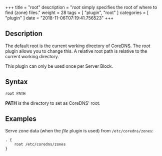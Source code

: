 +++
title = "root"
description = "*root* simply specifies the root of where to find (zone) files."
weight = 28
tags = [ "plugin", "root" ]
categories = [ "plugin" ]
date = "2018-11-06T07:19:41.756523"
+++

## Description

The default root is the current working directory of CoreDNS. The *root* plugin allows you to change
this. A relative root path is relative to the current working directory.

This plugin can only be used once per Server Block.

## Syntax

~~~ txt
root PATH
~~~

**PATH** is the directory to set as CoreDNS' root.

## Examples

Serve zone data (when the *file* plugin is used) from `/etc/coredns/zones`:

~~~ corefile
. {
    root /etc/coredns/zones
}
~~~
